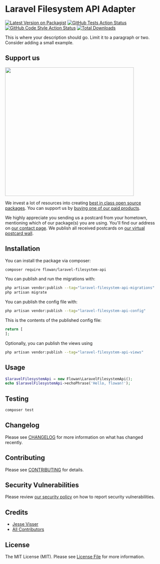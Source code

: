 # Laravel Filesystem API Adapter

[![Latest Version on Packagist](https://img.shields.io/packagist/v/flowan/laravel-filesystem-api.svg?style=flat-square)](https://packagist.org/packages/flowan/laravel-filesystem-api)
[![GitHub Tests Action Status](https://img.shields.io/github/actions/workflow/status/flowan/laravel-filesystem-api/run-tests.yml?branch=main&label=tests&style=flat-square)](https://github.com/flowan/laravel-filesystem-api/actions?query=workflow%3Arun-tests+branch%3Amain)
[![GitHub Code Style Action Status](https://img.shields.io/github/actions/workflow/status/flowan/laravel-filesystem-api/fix-php-code-style-issues.yml?branch=main&label=code%20style&style=flat-square)](https://github.com/flowan/laravel-filesystem-api/actions?query=workflow%3A"Fix+PHP+code+style+issues"+branch%3Amain)
[![Total Downloads](https://img.shields.io/packagist/dt/flowan/laravel-filesystem-api.svg?style=flat-square)](https://packagist.org/packages/flowan/laravel-filesystem-api)

This is where your description should go. Limit it to a paragraph or two. Consider adding a small example.

## Support us

[<img src="https://github-ads.s3.eu-central-1.amazonaws.com/laravel-filesystem-api.jpg?t=1" width="419px" />](https://spatie.be/github-ad-click/laravel-filesystem-api)

We invest a lot of resources into creating [best in class open source packages](https://spatie.be/open-source). You can support us by [buying one of our paid products](https://spatie.be/open-source/support-us).

We highly appreciate you sending us a postcard from your hometown, mentioning which of our package(s) you are using. You'll find our address on [our contact page](https://spatie.be/about-us). We publish all received postcards on [our virtual postcard wall](https://spatie.be/open-source/postcards).

## Installation

You can install the package via composer:

```bash
composer require flowan/laravel-filesystem-api
```

You can publish and run the migrations with:

```bash
php artisan vendor:publish --tag="laravel-filesystem-api-migrations"
php artisan migrate
```

You can publish the config file with:

```bash
php artisan vendor:publish --tag="laravel-filesystem-api-config"
```

This is the contents of the published config file:

```php
return [
];
```

Optionally, you can publish the views using

```bash
php artisan vendor:publish --tag="laravel-filesystem-api-views"
```

## Usage

```php
$laravelFilesystemApi = new Flowan\LaravelFilesystemApi();
echo $laravelFilesystemApi->echoPhrase('Hello, flowan!');
```

## Testing

```bash
composer test
```

## Changelog

Please see [CHANGELOG](CHANGELOG.md) for more information on what has changed recently.

## Contributing

Please see [CONTRIBUTING](CONTRIBUTING.md) for details.

## Security Vulnerabilities

Please review [our security policy](../../security/policy) on how to report security vulnerabilities.

## Credits

- [Jesse Visser](https://github.com/flowan)
- [All Contributors](../../contributors)

## License

The MIT License (MIT). Please see [License File](LICENSE.md) for more information.
